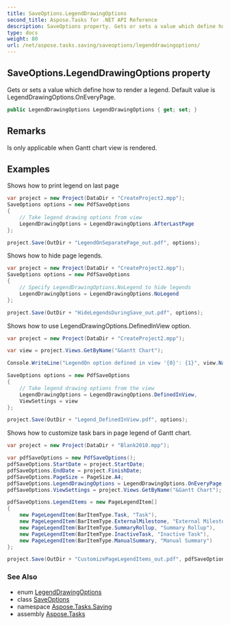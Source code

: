 ```yaml
---
title: SaveOptions.LegendDrawingOptions
second_title: Aspose.Tasks for .NET API Reference
description: SaveOptions property. Gets or sets a value which define how to render a legend. Default value is LegendDrawingOptions.OnEveryPage
type: docs
weight: 80
url: /net/aspose.tasks.saving/saveoptions/legenddrawingoptions/
---
```

## SaveOptions.LegendDrawingOptions property

Gets or sets a value which define how to render a legend. Default value is LegendDrawingOptions.OnEveryPage.

```csharp
public LegendDrawingOptions LegendDrawingOptions { get; set; }
```

## Remarks

Is only applicable when Gantt chart view is rendered.

## Examples

Shows how to print legend on last page

```csharp
var project = new Project(DataDir + "CreateProject2.mpp");
SaveOptions options = new PdfSaveOptions
{
    // Take legend drawing options from view
    LegendDrawingOptions = LegendDrawingOptions.AfterLastPage
};

project.Save(OutDir + "LegendOnSeparatePage_out.pdf", options);
```

Shows how to hide page legends.

```csharp
var project = new Project(DataDir + "CreateProject2.mpp");
SaveOptions options = new PdfSaveOptions
{
    // Specify LegendDrawingOptions.NoLegend to hide legends
    LegendDrawingOptions = LegendDrawingOptions.NoLegend
};

project.Save(OutDir + "HideLegendsDuringSave_out.pdf", options);
```

Shows how to use LegendDrawingOptions.DefinedInView option.

```csharp
var project = new Project(DataDir + "CreateProject2.mpp");

var view = project.Views.GetByName("&Gantt Chart");

Console.WriteLine("LegendOn option defined in view '{0}': {1}", view.Name, view.PageInfo.Legend.LegendOn);

SaveOptions options = new PdfSaveOptions
{
    // Take legend drawing options from the view
    LegendDrawingOptions = LegendDrawingOptions.DefinedInView,
    ViewSettings = view
};

project.Save(OutDir + "Legend_DefinedInView.pdf", options);
```

Shows how to customize task bars in page legend of Gantt chart.

```csharp
var project = new Project(DataDir + "Blank2010.mpp");

var pdfSaveOptions = new PdfSaveOptions();
pdfSaveOptions.StartDate = project.StartDate;
pdfSaveOptions.EndDate = project.FinishDate;
pdfSaveOptions.PageSize = PageSize.A4;
pdfSaveOptions.LegendDrawingOptions = LegendDrawingOptions.OnEveryPage;
pdfSaveOptions.ViewSettings = project.Views.GetByName("&Gantt Chart");

pdfSaveOptions.LegendItems = new PageLegendItem[]
{
    new PageLegendItem(BarItemType.Task, "Task"),
    new PageLegendItem(BarItemType.ExternalMilestone, "External Milestone"),
    new PageLegendItem(BarItemType.SummaryRollup, "Summary Rollup"),
    new PageLegendItem(BarItemType.InactiveTask, "Inactive Task"),
    new PageLegendItem(BarItemType.ManualSummary, "Manual Summary")
};

project.Save(OutDir + "CustomizePageLegendItems_out.pdf", pdfSaveOptions);
```

### See Also

* enum [LegendDrawingOptions](../../legenddrawingoptions/)
* class [SaveOptions](../)
* namespace [Aspose.Tasks.Saving](../../saveoptions/)
* assembly [Aspose.Tasks](../../../)


